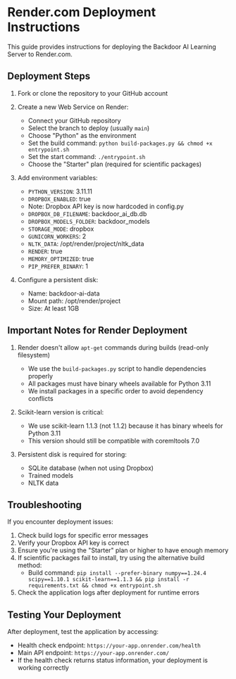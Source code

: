 # Render.com Deployment Instructions

This guide provides instructions for deploying the Backdoor AI Learning Server to Render.com.

## Deployment Steps

1. Fork or clone the repository to your GitHub account

2. Create a new Web Service on Render:
   - Connect your GitHub repository
   - Select the branch to deploy (usually `main`)
   - Choose "Python" as the environment
   - Set the build command: `python build-packages.py && chmod +x entrypoint.sh`
   - Set the start command: `./entrypoint.sh`
   - Choose the "Starter" plan (required for scientific packages)

3. Add environment variables:
   - `PYTHON_VERSION`: 3.11.11
   - `DROPBOX_ENABLED`: true
   - Note: Dropbox API key is now hardcoded in config.py
   - `DROPBOX_DB_FILENAME`: backdoor_ai_db.db
   - `DROPBOX_MODELS_FOLDER`: backdoor_models
   - `STORAGE_MODE`: dropbox
   - `GUNICORN_WORKERS`: 2
   - `NLTK_DATA`: /opt/render/project/nltk_data
   - `RENDER`: true
   - `MEMORY_OPTIMIZED`: true
   - `PIP_PREFER_BINARY`: 1

4. Configure a persistent disk:
   - Name: backdoor-ai-data
   - Mount path: /opt/render/project
   - Size: At least 1GB

## Important Notes for Render Deployment

1. Render doesn't allow `apt-get` commands during builds (read-only filesystem)
   - We use the `build-packages.py` script to handle dependencies properly
   - All packages must have binary wheels available for Python 3.11
   - We install packages in a specific order to avoid dependency conflicts

2. Scikit-learn version is critical:
   - We use scikit-learn 1.1.3 (not 1.1.2) because it has binary wheels for Python 3.11
   - This version should still be compatible with coremltools 7.0

3. Persistent disk is required for storing:
   - SQLite database (when not using Dropbox)
   - Trained models
   - NLTK data

## Troubleshooting

If you encounter deployment issues:

1. Check build logs for specific error messages
2. Verify your Dropbox API key is correct
3. Ensure you're using the "Starter" plan or higher to have enough memory
4. If scientific packages fail to install, try using the alternative build method:
   - Build command: `pip install --prefer-binary numpy==1.24.4 scipy==1.10.1 scikit-learn==1.1.3 && pip install -r requirements.txt && chmod +x entrypoint.sh`
5. Check the application logs after deployment for runtime errors

## Testing Your Deployment

After deployment, test the application by accessing:
- Health check endpoint: `https://your-app.onrender.com/health`
- Main API endpoint: `https://your-app.onrender.com/`
- If the health check returns status information, your deployment is working correctly
